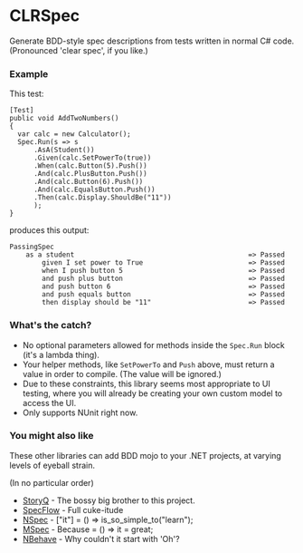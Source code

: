 CLRSpec
=======

Generate BDD-style spec descriptions from tests written in normal C# code.
(Pronounced 'clear spec', if you like.)

### Example

This test:
```
[Test]
public void AddTwoNumbers()
{
  var calc = new Calculator();
  Spec.Run(s => s
      .AsA(Student())
      .Given(calc.SetPowerTo(true))
      .When(calc.Button(5).Push())
      .And(calc.PlusButton.Push())
      .And(calc.Button(6).Push())
      .And(calc.EqualsButton.Push())
      .Then(calc.Display.ShouldBe("11"))
      );
}
```
produces this output:
```
PassingSpec
    as a student                                           => Passed
        given I set power to True                          => Passed
        when I push button 5                               => Passed
        and push plus button                               => Passed
        and push button 6                                  => Passed
        and push equals button                             => Passed
        then display should be "11"                        => Passed
```

### What's the catch?
* No optional parameters allowed for methods inside the `Spec.Run` block (it's a lambda thing).
* Your helper methods, like `SetPowerTo` and `Push` above, must return a value in order to compile. (The value will be ignored.)
* Due to these constraints, this library seems most appropriate to UI testing, where you will already be creating your own custom model to access the UI.
* Only supports NUnit right now.

### You might also like
These other libraries can add BDD mojo to your .NET projects, at varying levels of eyeball strain.

(In no particular order)
* [StoryQ](http://storyq.codeplex.com/) - The bossy big brother to this project.
* [SpecFlow](http://www.specflow.org/) - Full cuke-itude
* [NSpec](http://nspec.org/) - ["it"] = () => is_so_simple_to("learn");
* [MSpec](https://github.com/machine/machine.specifications) - Because = () => it = great;
* [NBehave](https://github.com/nbehave/NBehave) - Why couldn't it start with 'Oh'?


